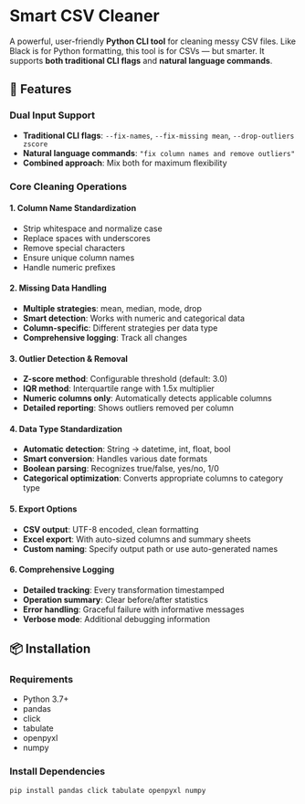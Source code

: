 # Smart CSV Cleaner

A powerful, user-friendly **Python CLI tool** for cleaning messy CSV files. Like Black is for Python formatting, this tool is for CSVs — but smarter. It supports **both traditional CLI flags** and **natural language commands**.

## 🚀 Features

### Dual Input Support
- **Traditional CLI flags**: `--fix-names`, `--fix-missing mean`, `--drop-outliers zscore`
- **Natural language commands**: `"fix column names and remove outliers"`
- **Combined approach**: Mix both for maximum flexibility

### Core Cleaning Operations

#### 1. Column Name Standardization
- Strip whitespace and normalize case
- Replace spaces with underscores
- Remove special characters
- Ensure unique column names
- Handle numeric prefixes

#### 2. Missing Data Handling
- **Multiple strategies**: mean, median, mode, drop
- **Smart detection**: Works with numeric and categorical data
- **Column-specific**: Different strategies per data type
- **Comprehensive logging**: Track all changes

#### 3. Outlier Detection & Removal
- **Z-score method**: Configurable threshold (default: 3.0)
- **IQR method**: Interquartile range with 1.5x multiplier
- **Numeric columns only**: Automatically detects applicable columns
- **Detailed reporting**: Shows outliers removed per column

#### 4. Data Type Standardization
- **Automatic detection**: String → datetime, int, float, bool
- **Smart conversion**: Handles various date formats
- **Boolean parsing**: Recognizes true/false, yes/no, 1/0
- **Categorical optimization**: Converts appropriate columns to category type

#### 5. Export Options
- **CSV output**: UTF-8 encoded, clean formatting
- **Excel export**: With auto-sized columns and summary sheets
- **Custom naming**: Specify output path or use auto-generated names

#### 6. Comprehensive Logging
- **Detailed tracking**: Every transformation timestamped
- **Operation summary**: Clear before/after statistics
- **Error handling**: Graceful failure with informative messages
- **Verbose mode**: Additional debugging information

## 📦 Installation

### Requirements
- Python 3.7+
- pandas
- click
- tabulate
- openpyxl
- numpy

### Install Dependencies
```bash
pip install pandas click tabulate openpyxl numpy
